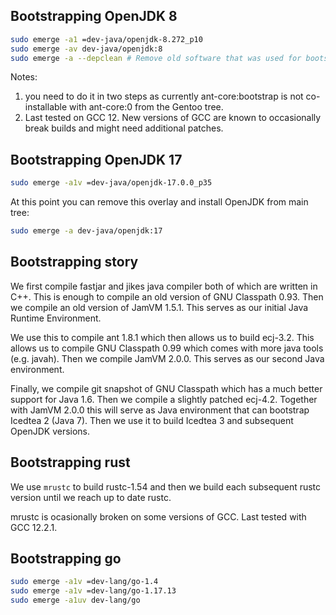 ## Bootstrapping OpenJDK 8

```sh
sudo emerge -a1 =dev-java/openjdk-8.272_p10
sudo emerge -av dev-java/openjdk:8
sudo emerge -a --depclean # Remove old software that was used for bootstrapping
```

Notes:
1. you need to do it in two steps as currently ant-core:bootstrap is not co-installable
with ant-core:0 from the Gentoo tree.
2. Last tested on GCC 12. New versions of GCC are known to occasionally break builds
and might need additional patches.


## Bootstrapping OpenJDK 17

```sh
sudo emerge -a1v =dev-java/openjdk-17.0.0_p35
```
At this point you can remove this overlay and install OpenJDK from main tree:
```sh
sudo emerge -a dev-java/openjdk:17
```

## Bootstrapping story

We first compile fastjar and jikes java compiler both of which are written in C++.
This is enough to compile an old version of GNU Classpath 0.93. Then we compile an old
version of JamVM 1.5.1. This serves as our initial Java Runtime Environment.

We use this to compile ant 1.8.1 which then allows us to build ecj-3.2. This allows us
to compile GNU Classpath 0.99 which comes with more java tools (e.g. javah). Then we
compile JamVM 2.0.0. This serves as our second Java environment.

Finally, we compile git snapshot of GNU Classpath which has a much better support for Java 1.6.
Then we compile a slightly patched ecj-4.2. Together with JamVM 2.0.0 this will serve as
Java environment that can bootstrap Icedtea 2 (Java 7). Then we use it to build Icedtea 3
and subsequent OpenJDK versions.

## Bootstrapping rust

We use `mrustc` to build rustc-1.54 and then we build each subsequent rustc version until
we reach up to date rustc.

mrustc is ocasionally broken on some versions of GCC. Last tested with GCC 12.2.1.

## Bootstrapping go

```sh
sudo emerge -a1v =dev-lang/go-1.4
sudo emerge -a1v =dev-lang/go-1.17.13
sudo emerge -a1uv dev-lang/go
```
